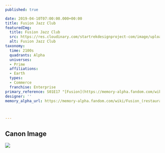 ```yaml
---
published: true

date: 2019-04-10T07:00:00.000+00:00
title: Fusion Jazz Club
featuredImg:
  title: Fusion Jazz Club
  src: https://res.cloudinary.com/startrekdesignproject-com/image/upload/v1554924621/FusionJazzClub.png
  alt: Fusion Jazz Club
taxonomy:
  time: 2100s
  quadrants: Alpha
  universes:
  - Prime
  affiliations:
  - Earth
  types:
  - Commerce
  franchise: Enterprise
primary_reference: S01E17 "[Fusion](https://memory-alpha.fandom.com/wiki/Fusion "Fusion")"
designer: ''
memory_alpha_url: https://memory-alpha.fandom.com/wiki/Fusion_(restaurant)



---
```

## Canon Image

![](https://res.cloudinary.com/startrekdesignproject-com/image/upload/v1554924621/FusionJazzClub1.jpg)
